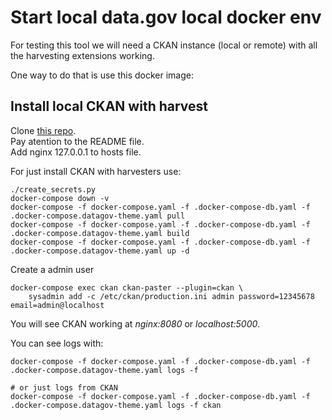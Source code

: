 # Start local data.gov local docker env

For testing this tool we will need a CKAN instance (local or remote) with all the harvesting extensions working.  

One way to do that is use this docker image:

## Install local CKAN with harvest

Clone [this repo](https://github.com/ViderumGlobal/ckan-cloud-docker).  
Pay atention to the README file.  
Add nginx 127.0.0.1 to hosts file.  

For just install CKAN with harvesters use:

``` 
./create_secrets.py
docker-compose down -v
docker-compose -f docker-compose.yaml -f .docker-compose-db.yaml -f .docker-compose.datagov-theme.yaml pull
docker-compose -f docker-compose.yaml -f .docker-compose-db.yaml -f .docker-compose.datagov-theme.yaml build
docker-compose -f docker-compose.yaml -f .docker-compose-db.yaml -f .docker-compose.datagov-theme.yaml up -d
``` 
Create a admin user
``` 
docker-compose exec ckan ckan-paster --plugin=ckan \
    sysadmin add -c /etc/ckan/production.ini admin password=12345678 email=admin@localhost
``` 

You will see CKAN working at _nginx:8080_ or _localhost:5000_.  

You can see logs with:
```
docker-compose -f docker-compose.yaml -f .docker-compose-db.yaml -f .docker-compose.datagov-theme.yaml logs -f

# or just logs from CKAN
docker-compose -f docker-compose.yaml -f .docker-compose-db.yaml -f .docker-compose.datagov-theme.yaml logs -f ckan
```